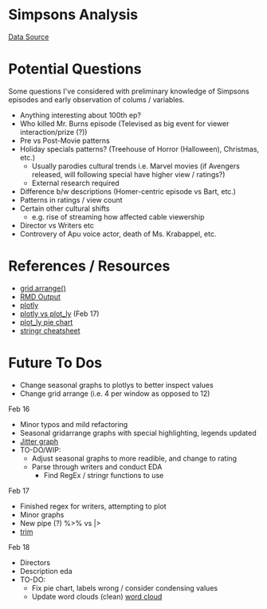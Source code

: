 # Simpsons Analysis
[Data Source](https://www.kaggle.com/datasets/jonbown/simpsons-episodes-2016?resource=download)

# Potential Questions
Some questions I've considered with preliminary knowledge of Simpsons episodes and early observation of colums / variables.

- Anything interesting about 100th ep?
- Who killed Mr. Burns episode (Televised as big event for viewer interaction/prize (?))
- Pre vs Post-Movie patterns
- Holiday specials patterns? (Treehouse of Horror (Halloween), Christmas, etc.)
    - Usually parodies cultural trends i.e. Marvel movies (if Avengers released, will following special have higher view / ratings?)
    - External research required
- Difference b/w descriptions (Homer-centric episode vs Bart, etc.)
- Patterns in ratings / view count
- Certain other cultural shifts 
  - e.g. rise of streaming how affected cable viewership
- Director vs Writers etc
- Controvery of Apu voice actor, death of Ms. Krabappel, etc.


# References / Resources
- [grid.arrange()](https://stackoverflow.com/questions/10706753/how-do-i-arrange-a-variable-list-of-plots-using-grid-arrange)
- [RMD Output](https://stackoverflow.com/questions/37755037/how-to-add-code-folding-to-output-chunks-in-rmarkdown-html-documents)
- [plotly](https://plotly.com/ggplot2/text-and-annotations/)
- [plotly vs plot_ly](https://jtr13.github.io/spring19/community_contribution_group17.html) (Feb 17)
- [plot_ly pie chart](https://plotly.com/r/pie-charts/)
- [stringr cheatsheet](https://github.com/rstudio/cheatsheets/blob/main/strings.pdf)

# Future To Dos
- Change seasonal graphs to plotlys to better inspect values
- Change grid arrange (i.e. 4 per window as opposed to 12)


Feb 16
- Minor typos and mild refactoring
- Seasonal gridarrange graphs with special highlighting, legends updated
- [Jitter graph](https://cmdlinetips.com/2018/04/how-to-make-boxplot-in-r-with-ggplot2/)
- TO-DO/WIP:
  - Adjust seasonal graphs to more readible, and change to rating
  - Parse through writers and conduct EDA
    - Find RegEx / stringr functions to use

Feb 17
- Finished regex for writers, attempting to plot
- Minor graphs
- New pipe (?) %>% vs |>
- [trim](https://stackoverflow.com/questions/25900486/how-to-remove-leading-white-space)

Feb 18
- Directors
- Description eda
- TO-DO:
  - Fix pie chart, labels wrong / consider condensing values
  - Update word clouds (clean)
[word cloud](https://www.r-bloggers.com/2021/05/sentiment-analysis-in-r-3/)